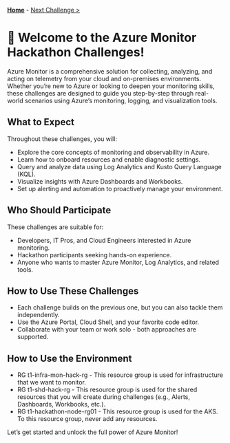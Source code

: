 <!-- Prolog for Azure Monitor Challenges -->

**[Home](./Readme.md)** - [Next Challenge >](./Challenge-00.md)

# 🚀 Welcome to the Azure Monitor Hackathon Challenges!

Azure Monitor is a comprehensive solution for collecting, analyzing, and acting on telemetry from your cloud and on-premises environments. Whether you’re new to Azure or looking to deepen your monitoring skills, these challenges are designed to guide you step-by-step through real-world scenarios using Azure’s monitoring, logging, and visualization tools.

## What to Expect

Throughout these challenges, you will:
- Explore the core concepts of monitoring and observability in Azure.
- Learn how to onboard resources and enable diagnostic settings.
- Query and analyze data using Log Analytics and Kusto Query Language (KQL).
- Visualize insights with Azure Dashboards and Workbooks.
- Set up alerting and automation to proactively manage your environment.

## Who Should Participate

These challenges are suitable for:
- Developers, IT Pros, and Cloud Engineers interested in Azure monitoring.
- Hackathon participants seeking hands-on experience.
- Anyone who wants to master Azure Monitor, Log Analytics, and related tools.

## How to Use These Challenges

- Each challenge builds on the previous one, but you can also tackle them independently.
- Use the Azure Portal, Cloud Shell, and your favorite code editor.
- Collaborate with your team or work solo - both approaches are supported.

## How to Use the Environment

- RG t1-infra-mon-hack-rg - This resource group is used for infrastructure that we want to monitor.
- RG t1-shd-hack-rg - This resource group is used for the shared resources that you will create during challenges (e.g., Alerts, Dashboards, Workbooks, etc.).
- RG t1-hackathon-node-rg01 - This resource group is used for the AKS. To this resource group, never add any resources.

Let’s get started and unlock the full power of Azure Monitor!